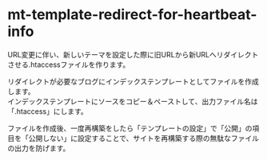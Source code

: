 mt-template-redirect-for-heartbeat-info
=======================================

URL変更に伴い、新しいテーマを設定した際に旧URLから新URLへリダイレクトさせる.htaccessファイルを作ります。

リダイレクトが必要なブログにインデックステンプレートとしてファイルを作成します。  
インデックステンプレートにソースをコピー＆ペーストして、出力ファイル名は「.htaccess」にします。  

ファイルを作成後、一度再構築をしたら「テンプレートの設定」で「公開」の項目を「公開しない」に設定することで、サイトを再構築する際の無駄なファイルの出力を防げます。
